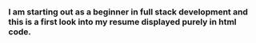 ### I am starting out as a beginner in full stack development and this is a first look into my resume displayed purely in html code.
